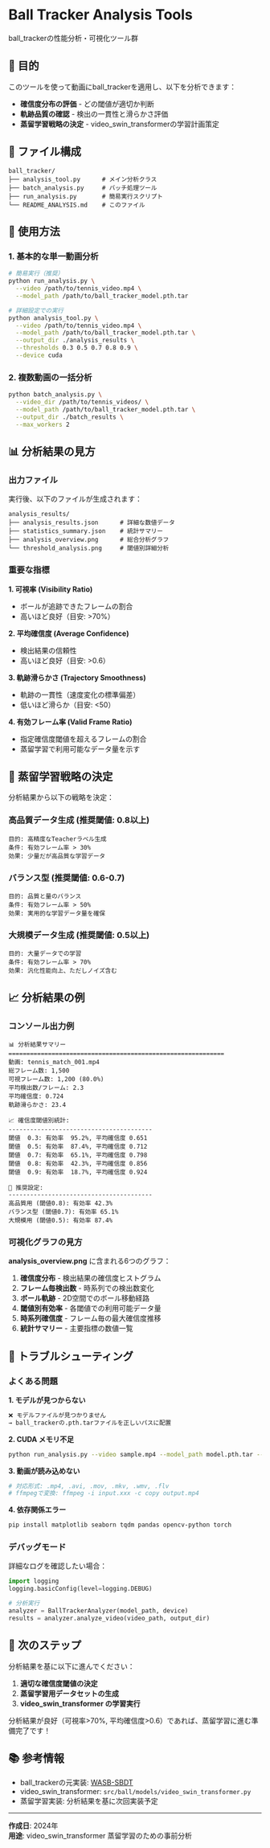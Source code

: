# Ball Tracker Analysis Tools

ball_trackerの性能分析・可視化ツール群

## 🎯 目的

このツールを使って動画にball_trackerを適用し、以下を分析できます：

- **確信度分布の評価** - どの閾値が適切か判断
- **軌跡品質の確認** - 検出の一貫性と滑らかさ評価  
- **蒸留学習戦略の決定** - video_swin_transformerの学習計画策定

## 📁 ファイル構成

```
ball_tracker/
├── analysis_tool.py      # メイン分析クラス
├── batch_analysis.py     # バッチ処理ツール
├── run_analysis.py       # 簡易実行スクリプト
└── README_ANALYSIS.md    # このファイル
```

## 🚀 使用方法

### 1. 基本的な単一動画分析

```bash
# 簡易実行（推奨）
python run_analysis.py \
  --video /path/to/tennis_video.mp4 \
  --model_path /path/to/ball_tracker_model.pth.tar

# 詳細設定での実行
python analysis_tool.py \
  --video /path/to/tennis_video.mp4 \
  --model_path /path/to/ball_tracker_model.pth.tar \
  --output_dir ./analysis_results \
  --thresholds 0.3 0.5 0.7 0.8 0.9 \
  --device cuda
```

### 2. 複数動画の一括分析

```bash
python batch_analysis.py \
  --video_dir /path/to/tennis_videos/ \
  --model_path /path/to/ball_tracker_model.pth.tar \
  --output_dir ./batch_results \
  --max_workers 2
```

## 📊 分析結果の見方

### 出力ファイル

実行後、以下のファイルが生成されます：

```
analysis_results/
├── analysis_results.json      # 詳細な数値データ
├── statistics_summary.json    # 統計サマリー
├── analysis_overview.png      # 総合分析グラフ
└── threshold_analysis.png     # 閾値別詳細分析
```

### 重要な指標

**1. 可視率 (Visibility Ratio)**
- ボールが追跡できたフレームの割合
- 高いほど良好（目安: >70%）

**2. 平均確信度 (Average Confidence)**  
- 検出結果の信頼性
- 高いほど良好（目安: >0.6）

**3. 軌跡滑らかさ (Trajectory Smoothness)**
- 軌跡の一貫性（速度変化の標準偏差）
- 低いほど滑らか（目安: <50）

**4. 有効フレーム率 (Valid Frame Ratio)**
- 指定確信度閾値を超えるフレームの割合
- 蒸留学習で利用可能なデータ量を示す

## 🎯 蒸留学習戦略の決定

分析結果から以下の戦略を決定：

### 高品質データ生成 (推奨閾値: 0.8以上)
```
目的: 高精度なTeacherラベル生成
条件: 有効フレーム率 > 30%
効果: 少量だが高品質な学習データ
```

### バランス型 (推奨閾値: 0.6-0.7)
```
目的: 品質と量のバランス
条件: 有効フレーム率 > 50%
効果: 実用的な学習データ量を確保
```

### 大規模データ生成 (推奨閾値: 0.5以上)
```
目的: 大量データでの学習
条件: 有効フレーム率 > 70%
効果: 汎化性能向上、ただしノイズ含む
```

## 📈 分析結果の例

### コンソール出力例
```
📊 分析結果サマリー
============================================================
動画: tennis_match_001.mp4
総フレーム数: 1,500
可視フレーム数: 1,200 (80.0%)
平均検出数/フレーム: 2.3
平均確信度: 0.724
軌跡滑らかさ: 23.4

📈 確信度閾値別統計:
----------------------------------------
閾値  0.3: 有効率  95.2%, 平均確信度 0.651
閾値  0.5: 有効率  87.4%, 平均確信度 0.712
閾値  0.7: 有効率  65.1%, 平均確信度 0.798
閾値  0.8: 有効率  42.3%, 平均確信度 0.856
閾値  0.9: 有効率  18.7%, 平均確信度 0.924

🎯 推奨設定:
----------------------------------------
高品質用 (閾値0.8): 有効率 42.3%
バランス型 (閾値0.7): 有効率 65.1%  
大規模用 (閾値0.5): 有効率 87.4%
```

### 可視化グラフの見方

**analysis_overview.png** に含まれる6つのグラフ：

1. **確信度分布** - 検出結果の確信度ヒストグラム
2. **フレーム毎検出数** - 時系列での検出数変化
3. **ボール軌跡** - 2D空間でのボール移動経路
4. **閾値別有効率** - 各閾値での利用可能データ量
5. **時系列確信度** - フレーム毎の最大確信度推移
6. **統計サマリー** - 主要指標の数値一覧

## 🔧 トラブルシューティング

### よくある問題

**1. モデルが見つからない**
```bash
❌ モデルファイルが見つかりません
→ ball_trackerの.pth.tarファイルを正しいパスに配置
```

**2. CUDA メモリ不足** 
```bash
python run_analysis.py --video sample.mp4 --model_path model.pth.tar --device cpu
```

**3. 動画が読み込めない**
```bash
# 対応形式: .mp4, .avi, .mov, .mkv, .wmv, .flv
# ffmpegで変換: ffmpeg -i input.xxx -c copy output.mp4
```

**4. 依存関係エラー**
```bash
pip install matplotlib seaborn tqdm pandas opencv-python torch
```

### デバッグモード

詳細なログを確認したい場合：

```python
import logging
logging.basicConfig(level=logging.DEBUG)

# 分析実行
analyzer = BallTrackerAnalyzer(model_path, device)
results = analyzer.analyze_video(video_path, output_dir)
```

## 🚀 次のステップ

分析結果を基に以下に進んでください：

1. **適切な確信度閾値の決定**
2. **蒸留学習用データセットの生成** 
3. **video_swin_transformer の学習実行**

分析結果が良好（可視率>70%, 平均確信度>0.6）であれば、蒸留学習に進む準備完了です！

## 📚 参考情報

- ball_trackerの元実装: [WASB-SBDT](https://github.com/starashima/WASB-SBDT_sandbox)
- video_swin_transformer: `src/ball/models/video_swin_transformer.py`
- 蒸留学習実装: 分析結果を基に次回実装予定

---

**作成日**: 2024年  
**用途**: video_swin_transformer 蒸留学習のための事前分析 